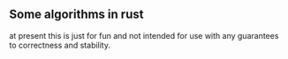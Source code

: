 ## Some algorithms in rust

at present this is just for fun and not intended for
use with any guarantees to correctness and stability.
